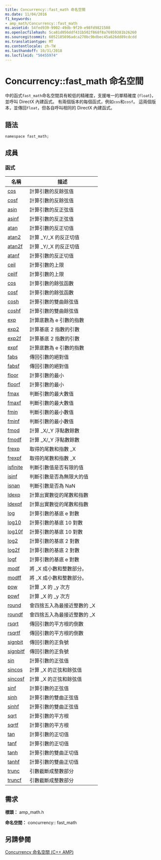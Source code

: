 ```yaml
---
title: Concurrency::fast_math 命名空間
ms.date: 11/04/2016
f1_keywords:
- amp_math/Concurrency::fast_math
ms.assetid: 54fed939-9902-49db-9f29-e98fd9821508
ms.openlocfilehash: 5ca81d056ddf431b502f868f8a76959381b26260
ms.sourcegitcommit: 6052185696adca270bc9bdbec45a626dd89cdcdd
ms.translationtype: MT
ms.contentlocale: zh-TW
ms.lasthandoff: 10/31/2018
ms.locfileid: "50455974"
---
```

# <a name="concurrencyfastmath-namespace"></a>Concurrency::fast_math 命名空間

中的函式`fast_math`命名空間具有較低的精確度，支援唯一的單精確度 (`float`)，並呼叫 DirectX 內建函式。 有兩個版本的每個函式，例如`cos`和`cosf`。 這兩個版本，並傳回`float`，但各自呼叫相同的 DirectX 內建函式。

## <a name="syntax"></a>語法

```
namespace fast_math;
```

## <a name="members"></a>成員

### <a name="functions"></a>函式

|名稱|描述|
|----------|-----------------|
|[cos](concurrency-fast-math-namespace-functions.md#cos)|計算引數的反餘弦值|
|[cosf](concurrency-fast-math-namespace-functions.md#cosf)|計算引數的反餘弦值|
|[asin](concurrency-fast-math-namespace-functions.md#asin)|計算引數的反正弦值|
|[asinf](concurrency-fast-math-namespace-functions.md#asinf)|計算引數的反正弦值|
|[atan](concurrency-fast-math-namespace-functions.md#atan)|計算引數的反正切值|
|[atan2](concurrency-fast-math-namespace-functions.md#atan2)|計算 _Y/_X 的反正切值|
|[atan2f](concurrency-fast-math-namespace-functions.md#atan2f)|計算 _Y/_X 的反正切值|
|[atanf](concurrency-fast-math-namespace-functions.md#atanf)|計算引數的反正切值|
|[ceil](concurrency-fast-math-namespace-functions.md#ceil)|計算引數的上限|
|[ceilf](concurrency-fast-math-namespace-functions.md#ceilf)|計算引數的上限|
|[cos](concurrency-fast-math-namespace-functions.md#cos)|計算引數的餘弦函數|
|[cosf](concurrency-fast-math-namespace-functions.md#cosf)|計算引數的餘弦函數|
|[cosh](concurrency-fast-math-namespace-functions.md#cosh)|計算引數的雙曲餘弦值|
|[coshf](concurrency-fast-math-namespace-functions.md#coshf)|計算引數的雙曲餘弦值|
|[exp](concurrency-fast-math-namespace-functions.md#exp)|計算底數為 e 引數的指數|
|[exp2](concurrency-fast-math-namespace-functions.md#exp2)|計算基底 2 指數的引數|
|[exp2f](concurrency-fast-math-namespace-functions.md#exp2f)|計算基底 2 指數的引數|
|[expf](concurrency-fast-math-namespace-functions.md#expf)|計算底數為 e 引數的指數|
|[fabs](concurrency-fast-math-namespace-functions.md#fabs)|傳回引數的絕對值|
|[fabsf](concurrency-fast-math-namespace-functions.md#fabsf)|傳回引數的絕對值|
|[floor](concurrency-fast-math-namespace-functions.md#floor)|計算引數的最小|
|[floorf](concurrency-fast-math-namespace-functions.md#floorf)|計算引數的最小|
|[fmax](concurrency-fast-math-namespace-functions.md#fmax)|判斷引數的最大數值|
|[fmaxf](concurrency-fast-math-namespace-functions.md#fmaxf)|判斷引數的最大數值|
|[fmin](concurrency-fast-math-namespace-functions.md#fmin)|判斷引數的最小數值|
|[fminf](concurrency-fast-math-namespace-functions.md#fminf)|判斷引數的最小數值|
|[fmod](concurrency-fast-math-namespace-functions.md#fmod)|計算 _X/_Y 浮點數餘數|
|[fmodf](concurrency-fast-math-namespace-functions.md#fmodf)|計算 _X/_Y 浮點數餘數|
|[frexp](concurrency-fast-math-namespace-functions.md#frexp)|取得的尾數和指數 _X|
|[frexpf](concurrency-fast-math-namespace-functions.md#frexpf)|取得的尾數和指數 _X|
|[isfinite](concurrency-fast-math-namespace-functions.md#isfinite)|判斷引數值是否有限的值|
|[isinf](concurrency-fast-math-namespace-functions.md#isinf)|判斷引數是否為無限大的值|
|[isnan](concurrency-fast-math-namespace-functions.md#isnan)|判斷引數是否為 NaN|
|[ldexp](concurrency-fast-math-namespace-functions.md#ldexp)|計算出實數從的尾數和指數|
|[ldexpf](concurrency-fast-math-namespace-functions.md#ldexpf)|計算出實數從的尾數和指數|
|[log](concurrency-fast-math-namespace-functions.md#log)|計算引數的基底 e 對數|
|[log10](concurrency-fast-math-namespace-functions.md#log10)|計算引數的基底 10 對數|
|[log10f](concurrency-fast-math-namespace-functions.md#log10f)|計算引數的基底 10 對數|
|[log2](concurrency-fast-math-namespace-functions.md#log2)|計算引數的基底 2 對數|
|[log2f](concurrency-fast-math-namespace-functions.md#log2f)|計算引數的基底 2 對數|
|[logf](concurrency-fast-math-namespace-functions.md#logf)|計算引數的基底 e 對數|
|[modf](concurrency-fast-math-namespace-functions.md#modf)|將 _X 成小數和整數部分。|
|[modff](concurrency-fast-math-namespace-functions.md#modff)|將 _X 成小數和整數部分。|
|[pow](concurrency-fast-math-namespace-functions.md#pow)|計算 _X 的 _y 次方|
|[powf](concurrency-fast-math-namespace-functions.md#powf)|計算 _X 的 _y 次方|
|[round](concurrency-fast-math-namespace-functions.md#round)|會四捨五入為最接近整數的 _X|
|[roundf](concurrency-fast-math-namespace-functions.md#roundf)|會四捨五入為最接近整數的 _X|
|[rsqrt](concurrency-fast-math-namespace-functions.md#rsqrt)|傳回引數的平方根的倒數|
|[rsqrtf](concurrency-fast-math-namespace-functions.md#rsqrtf)|傳回引數的平方根的倒數|
|[signbit](concurrency-fast-math-namespace-functions.md#signbit)|傳回引數的正負號|
|[signbitf](concurrency-fast-math-namespace-functions.md#signbitf)|傳回引數的正負號|
|[sin](concurrency-fast-math-namespace-functions.md#sin)|計算引數的正弦值|
|[sincos](concurrency-fast-math-namespace-functions.md#sincos)|計算 _X 的正弦和餘弦值|
|[sincosf](concurrency-fast-math-namespace-functions.md#sincosf)|計算 _X 的正弦和餘弦值|
|[sinf](concurrency-fast-math-namespace-functions.md#sinf)|計算引數的正弦值|
|[sinh](concurrency-fast-math-namespace-functions.md#sinh)|計算引數的雙曲正弦值|
|[sinhf](concurrency-fast-math-namespace-functions.md#sinhf)|計算引數的雙曲正弦值|
|[sqrt](concurrency-fast-math-namespace-functions.md#sqrt)|計算引數的平方根|
|[sqrtf](concurrency-fast-math-namespace-functions.md#sqrtf)|計算引數的平方根|
|[tan](concurrency-fast-math-namespace-functions.md#tan)|計算引數的正切值|
|[tanf](concurrency-fast-math-namespace-functions.md#tanf)|計算引數的正切值|
|[tanh](concurrency-fast-math-namespace-functions.md#tanh)|計算引數的雙曲正切值|
|[tanhf](concurrency-fast-math-namespace-functions.md#tanhf)|計算引數的雙曲正切值|
|[trunc](concurrency-fast-math-namespace-functions.md#trunc)|引數截斷成整數部分|
|[truncf](concurrency-fast-math-namespace-functions.md#truncf)|引數截斷成整數部分|

## <a name="requirements"></a>需求

**標頭：** amp_math.h

**命名空間：** concurrency:: fast_math

## <a name="see-also"></a>另請參閱

[Concurrency 命名空間 (C++ AMP)](concurrency-namespace-cpp-amp.md)
